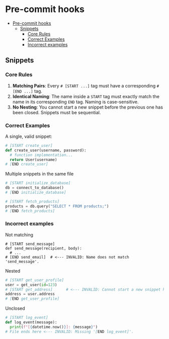 # Pre-commit hooks

<!-- TOC -->
* [Pre-commit hooks](#pre-commit-hooks)
  * [Snippets](#snippets)
    * [Core Rules](#core-rules)
    * [Correct Examples](#correct-examples)
    * [Incorrect examples](#incorrect-examples)
<!-- TOC -->

## Snippets

### Core Rules

1.  **Matching Pairs**: Every `# [START ...]` tag must have a corresponding `# [END ...]` tag.
2.  **Identical Naming**: The name inside a `START` tag must exactly match the name in its corresponding `END` tag. Naming is case-sensitive.
3.  **No Nesting**: You cannot start a new snippet before the previous one has been closed. Snippets must be sequential.

### Correct Examples

A single, valid snippet:

```python
# [START create_user]
def create_user(username, password):
  # function implementation...
  return User(username)
# [END create_user]
```

Multiple snippets in the same file

```python
# [START initialize_database]
db = connect_to_database()
# [END initialize_database]

# [START fetch_products]
products = db.query("SELECT * FROM products;")
# [END fetch_products]
```

### Incorrect examples

Not matching

```shell
# [START send_message]
def send_message(recipient, body):
  # ...
# [END send_email]  # <--- INVALID: Name does not match 'send_message'.
```

Nested

```python
# [START get_user_profile]
user = get_user(id=123)
# [START get_address]      # <--- INVALID: Cannot start a new snippet here.
address = user.address
# [END get_user_profile]
```

Unclosed

```python
# [START log_event]
def log_event(message):
  print(f"[{datetime.now()}]: {message}")
# File ends here <--- INVALID: Missing '[END log_event]'.
```
